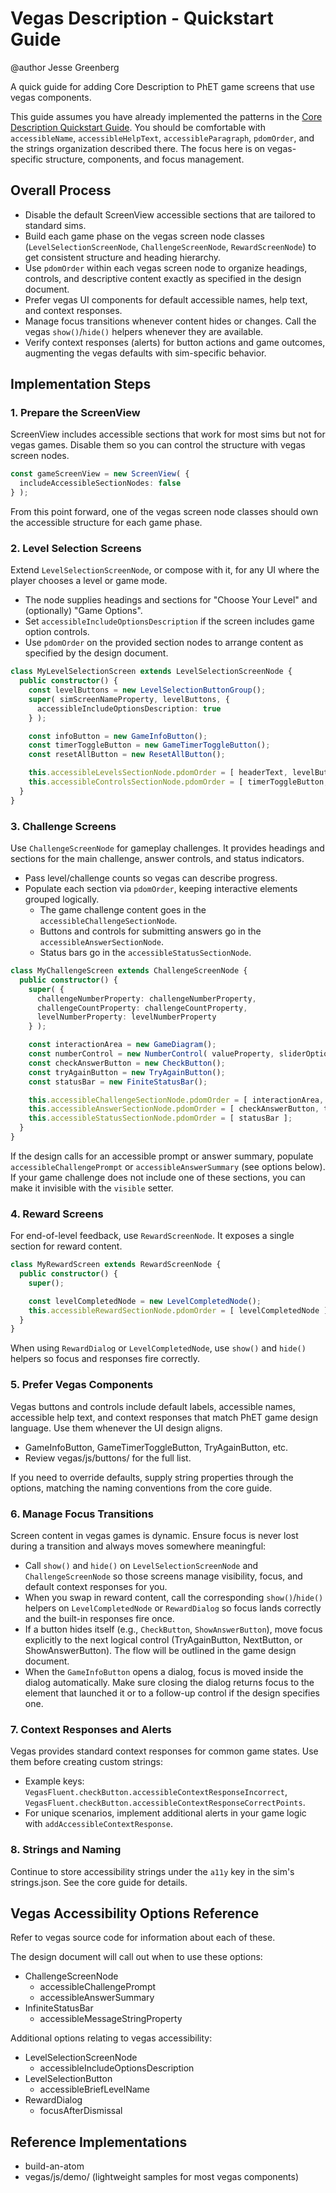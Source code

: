 # Vegas Description - Quickstart Guide

@author Jesse Greenberg

A quick guide for adding Core Description to PhET game screens that use vegas components.

This guide assumes you have already implemented the patterns in
the [Core Description Quickstart Guide](https://github.com/phetsims/phet-info/blob/main/doc/core-description-quickstart-guide.md).
You should be comfortable with `accessibleName`, `accessibleHelpText`, `accessibleParagraph`, `pdomOrder`, and the
strings organization described there. The focus here is on vegas-specific structure, components, and focus management.

## Overall Process

- Disable the default ScreenView accessible sections that are tailored to standard sims.
- Build each game phase on the vegas screen node classes (`LevelSelectionScreenNode`, `ChallengeScreenNode`,
  `RewardScreenNode`) to get consistent structure and heading hierarchy.
- Use `pdomOrder` within each vegas screen node to organize headings, controls, and descriptive content exactly as
  specified in the design document.
- Prefer vegas UI components for default accessible names, help text, and context responses.
- Manage focus transitions whenever content hides or changes. Call the vegas `show()`/`hide()` helpers whenever they are
  available.
- Verify context responses (alerts) for button actions and game outcomes, augmenting the vegas defaults with
  sim-specific behavior.

## Implementation Steps

### 1. Prepare the ScreenView

ScreenView includes accessible sections that work for most sims but not for vegas games. Disable them so you can control
the structure with vegas screen nodes.

```ts
const gameScreenView = new ScreenView( {
  includeAccessibleSectionNodes: false
} );
```

From this point forward, one of the vegas screen node classes should own the accessible structure for each game phase.

### 2. Level Selection Screens

Extend `LevelSelectionScreenNode`, or compose with it, for any UI where the player chooses a level or game mode.

- The node supplies headings and sections for "Choose Your Level" and (optionally) "Game Options".
- Set `accessibleIncludeOptionsDescription` if the screen includes game option controls.
- Use `pdomOrder` on the provided section nodes to arrange content as specified by the design document.

```ts
class MyLevelSelectionScreen extends LevelSelectionScreenNode {
  public constructor() {
    const levelButtons = new LevelSelectionButtonGroup();
    super( simScreenNameProperty, levelButtons, {
      accessibleIncludeOptionsDescription: true
    } );

    const infoButton = new GameInfoButton();
    const timerToggleButton = new GameTimerToggleButton();
    const resetAllButton = new ResetAllButton();

    this.accessibleLevelsSectionNode.pdomOrder = [ headerText, levelButtons, infoButton ];
    this.accessibleControlsSectionNode.pdomOrder = [ timerToggleButton, resetAllButton ];
  }
}
```

### 3. Challenge Screens

Use `ChallengeScreenNode` for gameplay challenges. It provides headings and sections for the main challenge, answer
controls, and status indicators.

- Pass level/challenge counts so vegas can describe progress.
- Populate each section via `pdomOrder`, keeping interactive elements grouped logically.
  - The game challenge content goes in the `accessibleChallengeSectionNode`.
  - Buttons and controls for submitting answers go in the `accessibleAnswerSectionNode`.
  - Status bars go in the `accessibleStatusSectionNode`.

```ts
class MyChallengeScreen extends ChallengeScreenNode {
  public constructor() {
    super( {
      challengeNumberProperty: challengeNumberProperty,
      challengeCountProperty: challengeCountProperty,
      levelNumberProperty: levelNumberProperty
    } );

    const interactionArea = new GameDiagram();
    const numberControl = new NumberControl( valueProperty, sliderOptions );
    const checkAnswerButton = new CheckButton();
    const tryAgainButton = new TryAgainButton();
    const statusBar = new FiniteStatusBar();

    this.accessibleChallengeSectionNode.pdomOrder = [ interactionArea, numberControl ];
    this.accessibleAnswerSectionNode.pdomOrder = [ checkAnswerButton, tryAgainButton ];
    this.accessibleStatusSectionNode.pdomOrder = [ statusBar ];
  }
}
```

If the design calls for an accessible prompt or answer summary, populate `accessibleChallengePrompt` or
`accessibleAnswerSummary` (see options below). If your game challenge does not include one of these sections, you can
make it invisible with the `visible` setter.

### 4. Reward Screens

For end-of-level feedback, use `RewardScreenNode`. It exposes a single section for reward content.

```ts
class MyRewardScreen extends RewardScreenNode {
  public constructor() {
    super();

    const levelCompletedNode = new LevelCompletedNode();
    this.accessibleRewardSectionNode.pdomOrder = [ levelCompletedNode ];
  }
}
```

When using `RewardDialog` or `LevelCompletedNode`, use `show()` and `hide()` helpers so focus and responses fire
correctly.

### 5. Prefer Vegas Components

Vegas buttons and controls include default labels, accessible names, accessible help text, and context responses that
match PhET game design language. Use them whenever the UI design aligns.

- GameInfoButton, GameTimerToggleButton, TryAgainButton, etc.
- Review vegas/js/buttons/ for the full list.

If you need to override defaults, supply string properties through the options, matching the naming conventions from the
core guide.

### 6. Manage Focus Transitions

Screen content in vegas games is dynamic. Ensure focus is never lost during a transition and always moves somewhere
meaningful:

- Call `show()` and `hide()` on `LevelSelectionScreenNode` and `ChallengeScreenNode` so those screens manage visibility,
  focus, and default context responses for you.
- When you swap in reward content, call the corresponding `show()`/`hide()` helpers on `LevelCompletedNode`
  or `RewardDialog` so focus lands correctly and the built-in responses fire once.
- If a button hides itself (e.g., `CheckButton`, `ShowAnswerButton`), move focus explicitly to the next logical
  control (TryAgainButton, NextButton, or ShowAnswerButton). The flow will be outlined in the game design document.
- When the `GameInfoButton` opens a dialog, focus is moved inside the dialog automatically. Make sure closing the dialog
  returns focus to the element that launched it or to a follow-up control if the design specifies one.

### 7. Context Responses and Alerts

Vegas provides standard context responses for common game states. Use them before creating custom strings:

- Example keys: `VegasFluent.checkButton.accessibleContextResponseIncorrect`,
  `VegasFluent.checkButton.accessibleContextResponseCorrectPoints`.
- For unique scenarios, implement additional alerts in your game logic with `addAccessibleContextResponse`.

### 8. Strings and Naming

Continue to store accessibility strings under the `a11y` key in the sim's strings.json. See the core guide for details.

## Vegas Accessibility Options Reference

Refer to vegas source code for information about each of these.

The design document will call out when to use these options:

- ChallengeScreenNode
  - accessibleChallengePrompt
  - accessibleAnswerSummary
- InfiniteStatusBar
  - accessibleMessageStringProperty

Additional options relating to vegas accessibility:

- LevelSelectionScreenNode
  - accessibleIncludeOptionsDescription
- LevelSelectionButton
  - accessibleBriefLevelName
- RewardDialog
  - focusAfterDismissal

## Reference Implementations

- build-an-atom
- vegas/js/demo/ (lightweight samples for most vegas components)